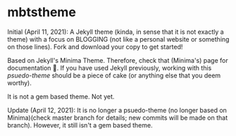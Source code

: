 # mbtstheme
Initial (April 11, 2021): A Jekyll theme (kinda, in sense that it is not exactly a theme) with a focus on BLOGGING (not like a personal website or something on those lines). Fork and download your copy to get started!

Based on Jekyll's Minima Theme. Therefore, check that (Minima's) page for documentation 🤣. If you have used Jekyll previously, working with this *psuedo-theme* should be a piece of cake (or anything else that you deem worthy).

It is not a gem based theme. Not yet.

Update (April 12, 2021): It is no longer a psuedo-theme (no longer based on Minima)(check master branch for details; new commits will be made on that branch). However, it still isn't a gem based theme.
